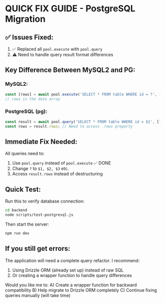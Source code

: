 # QUICK FIX GUIDE - PostgreSQL Migration

## ✅ Issues Fixed:
1. ✅ Replaced all `pool.execute` with `pool.query` 
2. ⚠️ Need to handle query result format differences

## Key Difference Between MySQL2 and PG:

### MySQL2:
```javascript
const [rows] = await pool.execute('SELECT * FROM table WHERE id = ?', [1]);
// rows is the data array
```

### PostgreSQL (pg):
```javascript
const result = await pool.query('SELECT * FROM table WHERE id = $1', [1]);
const rows = result.rows; // Need to access .rows property
```

## Immediate Fix Needed:

All queries need to:
1. Use `pool.query` instead of `pool.execute` ✅ DONE
2. Change `?` to `$1, $2, $3` etc.
3. Access `result.rows` instead of destructuring

## Quick Test:

Run this to verify database connection:
```bash
cd backend
node scripts/test-postgresql.js
```

Then start the server:
```bash
npm run dev
```

## If you still get errors:

The application will need a complete query refactor. I recommend:
1. Using Drizzle ORM (already set up) instead of raw SQL
2. Or creating a wrapper function to handle query differences

Would you like me to:
A) Create a wrapper function for backward compatibility
B) Help migrate to Drizzle ORM completely
C) Continue fixing queries manually (will take time)

